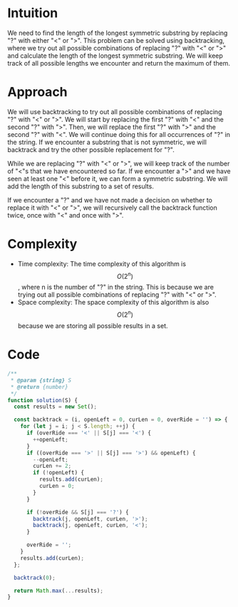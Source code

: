 # Intuition
We need to find the length of the longest symmetric substring by replacing "?" with either "<" or ">". This problem can be solved using backtracking, where we try out all possible combinations of replacing "?" with "<" or ">" and calculate the length of the longest symmetric substring. We will keep track of all possible lengths we encounter and return the maximum of them.

# Approach
We will use backtracking to try out all possible combinations of replacing "?" with "<" or ">". We will start by replacing the first "?" with "<" and the second "?" with ">". Then, we will replace the first "?" with ">" and the second "?" with "<". We will continue doing this for all occurrences of "?" in the string. If we encounter a substring that is not symmetric, we will backtrack and try the other possible replacement for "?".

While we are replacing "?" with "<" or ">", we will keep track of the number of "<"s that we have encountered so far. If we encounter a ">" and we have seen at least one "<" before it, we can form a symmetric substring. We will add the length of this substring to a set of results.

If we encounter a "?" and we have not made a decision on whether to replace it with "<" or ">", we will recursively call the backtrack function twice, once with "<" and once with ">".

# Complexity
*   Time complexity: The time complexity of this algorithm is $$O(2^n)$$, where n is the number of "?" in the string. This is because we are trying out all possible combinations of replacing "?" with "<" or ">".
*   Space complexity: The space complexity of this algorithm is also $$O(2^n)$$ because we are storing all possible results in a set.

# Code
```js
/**
 * @param {string} S
 * @return {number}
 */
function solution(S) {
  const results = new Set();

  const backtrack = (i, openLeft = 0, curLen = 0, overRide = '') => {
    for (let j = i; j < S.length; ++j) {
      if (overRide === '<' || S[j] === '<') {
        ++openLeft;
      }
      if ((overRide === '>' || S[j] === '>') && openLeft) {
        --openLeft;
        curLen += 2;
        if (!openLeft) {
          results.add(curLen);
          curLen = 0;
        }
      }

      if (!overRide && S[j] === '?') {
        backtrack(j, openLeft, curLen, '>');
        backtrack(j, openLeft, curLen, '<');
      }

      overRide = '';
    }
    results.add(curLen);
  };

  backtrack(0);

  return Math.max(...results);
}
```